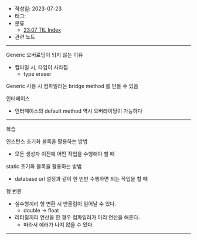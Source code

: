 - 작성일: 2023-07-23
- 태그: 
- 분류
    - [23.07 TIL Index](23.07%20TIL%20Index.md)
- 관련 노트

---

Generic 오버로딩이 되지 않는 이유

- 컴파일 시, 타입이 사라짐
    - type eraser

Generic 사용 시 컴파일러는 bridge method 를 만들 수 있음


인터페이스

- 인터페이스의 default method 역시 오버라이딩이 가능하다

---

복습

인스턴스 초기화 블록을 활용하는 방법

- 모든 생성자 이전에 어떤 작업을 수행해야 할 때

static 초기화 블록을 활용하는 방법

- database url 설정과 같이 한 번만 수행하면 되는 작업을 할 때


형 변환

- 실수형끼리 형 변환 시 반올림이 일어날 수 있다.
    -  double -> float
- 리터럴끼리 연산을 한 경우 컴파일러가 미리 연산을 해준다.
    - 따라서 에러가 나지 않을 수 있다.

---
